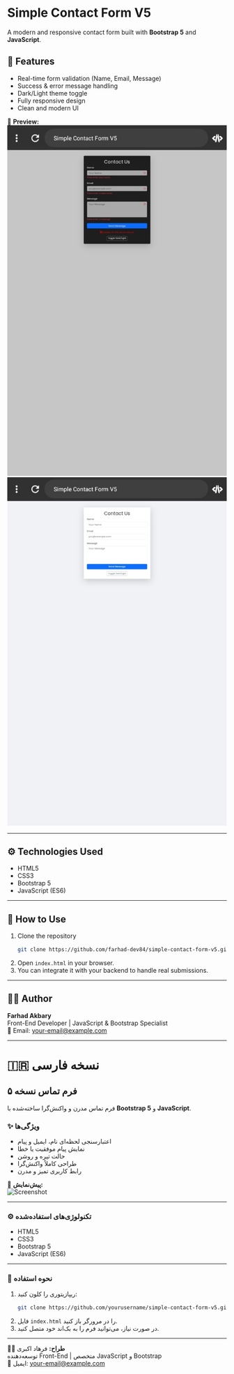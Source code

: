 # Simple Contact Form V5  

A modern and responsive contact form built with **Bootstrap 5** and **JavaScript**.  

## 🌟 Features
- Real-time form validation (Name, Email, Message)
- Success & error message handling
- Dark/Light theme toggle
- Fully responsive design
- Clean and modern UI

📸 **Preview:**  
![Screenshot](screenshot-simple-contact-form-dark-v5.png)
![Screenshot](screenshot-simple-contact-form-light-v5.png)

---

## ⚙️ Technologies Used
- HTML5  
- CSS3  
- Bootstrap 5  
- JavaScript (ES6)

---

## 🚀 How to Use
1. Clone the repository  
   ```bash
   git clone https://github.com/farhad-dev84/simple-contact-form-v5.git
   ```
2. Open `index.html` in your browser.  
3. You can integrate it with your backend to handle real submissions.

---

## 🧑‍💻 Author
**Farhad Akbary**  
Front-End Developer | JavaScript & Bootstrap Specialist  
📧 Email: your-email@example.com  

---

# 🇮🇷 نسخه فارسی

## فرم تماس نسخه ۵  

فرم تماس مدرن و واکنش‌گرا ساخته‌شده با **Bootstrap 5** و **JavaScript**.  

### ✨ ویژگی‌ها
- اعتبارسنجی لحظه‌ای نام، ایمیل و پیام  
- نمایش پیام موفقیت یا خطا  
- حالت تیره و روشن  
- طراحی کاملاً واکنش‌گرا  
- رابط کاربری تمیز و مدرن  

📸 **پیش‌نمایش:**  
![Screenshot](screenshot.png)

---

### ⚙️ تکنولوژی‌های استفاده‌شده
- HTML5  
- CSS3  
- Bootstrap 5  
- JavaScript (ES6)

---

### 💬 نحوه استفاده
1. ریپازیتوری را کلون کنید:  
   ```bash
   git clone https://github.com/yourusername/simple-contact-form-v5.git
   ```
2. فایل `index.html` را در مرورگر باز کنید.  
3. در صورت نیاز، می‌توانید فرم را به بک‌اند خود متصل کنید.

---

👨‍💻 **طراح:** فرهاد اکبری  
توسعه‌دهنده Front-End | متخصص JavaScript و Bootstrap  
📧 ایمیل: your-email@example.com
